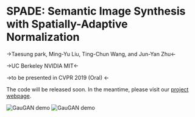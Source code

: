 # SPADE: Semantic Image Synthesis with Spatially-Adaptive Normalization

->Taesung park, Ming-Yu Liu, Ting-Chun Wang, and Jun-Yan Zhu<-

->UC Berkeley    NVIDIA     MIT<-

->to be presented in CVPR 2019 (Oral) <-

The code will be released soon. In the meantime, please visit our [project webpage](https://nvlabs.github.io/SPADE/).

 ![GauGAN demo](./docs/images/treepond.gif)  ![GauGAN demo](./docs/images/ocean.gif) 

